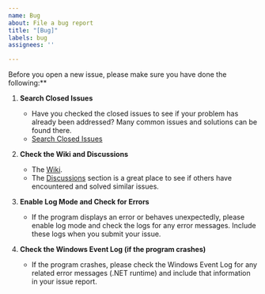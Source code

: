 ```yaml
---
name: Bug
about: File a bug report
title: "[Bug]"
labels: bug
assignees: ''

---
```


Before you open a new issue, please make sure you have done the following:**

1. **Search Closed Issues**
   - Have you checked the closed issues to see if your problem has already been addressed? Many common issues and solutions can be found there.
   - [Search Closed Issues](https://github.com/Crunchy-DL/Crunchy-Downloader/issues?q=is%3Aissue+is%3Aclosed)

2. **Check the Wiki and Discussions**
   - The [Wiki](https://github.com/Crunchy-DL/Crunchy-Downloader/wiki).
   - The [Discussions](https://github.com/Crunchy-DL/Crunchy-Downloader/discussions) section is a great place to see if others have encountered and solved similar issues.

3. **Enable Log Mode and Check for Errors**
   - If the program displays an error or behaves unexpectedly, please enable log mode and check the logs for any error messages. Include these logs when you submit your issue.

4. **Check the Windows Event Log (if the program crashes)**
   - If the program crashes, please check the Windows Event Log for any related error messages (.NET runtime) and include that information in your issue report.
